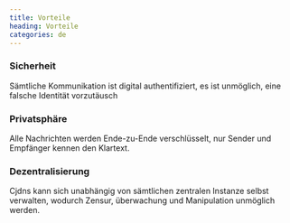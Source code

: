 ```yaml
---
title: Vorteile
heading: Vorteile
categories: de
---
```

<div class="feature">
    <h3>Sicherheit</h3>
    <i class="fa fa-lock"></i>
    <p>Sämtliche Kommunikation ist digital authentifiziert, es ist unmöglich, eine falsche Identität vorzutäusch</p>

</div>

<div class="feature">
    <h3>Privatsphäre</h3>
    <i class="fa fa-eye"></i>
    <p>Alle Nachrichten werden Ende-zu-Ende verschlüsselt, nur Sender und Empfänger kennen den Klartext.</p>
</div>

<div class="feature">
    <h3>Dezentralisierung</h3>
    <i class="fa fa-share-alt"></i>
    <p>Cjdns kann sich unabhängig von sämtlichen zentralen Instanze selbst verwalten, wodurch Zensur, überwachung und Manipulation unmöglich werden.</p>
</div>
